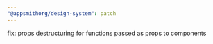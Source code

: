 ```yaml
---
"@appsmithorg/design-system": patch
---
```


fix: props destructuring for functions passed as props to components

